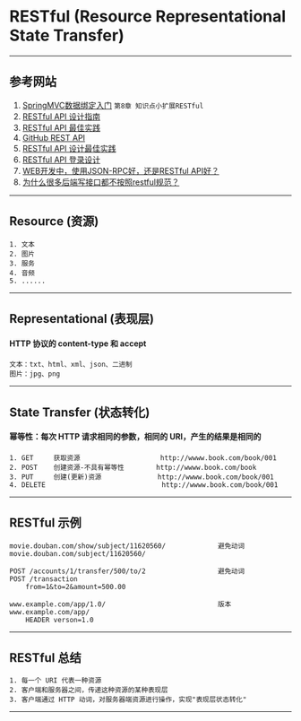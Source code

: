 # RESTful (Resource **Re**presentational **S**tate **T**ransfer)

---
## 参考网站
1. [SpringMVC数据绑定入门](https://www.imooc.com/learn/558) `第8章 知识点小扩展RESTful`
2. [RESTful API 设计指南](https://www.ruanyifeng.com/blog/2014/05/restful_api.html)
3. [RESTful API 最佳实践](https://www.ruanyifeng.com/blog/2018/10/restful-api-best-practices.html)
4. [GitHub REST API](https://docs.github.com/en/rest)
5. [RESTful API 设计最佳实践](https://www.oschina.net/translate/best-practices-for-a-pragmatic-restful-api)
6. [RESTful API 登录设计](https://www.v2ex.com/t/118049)
7. [WEB开发中，使用JSON-RPC好，还是RESTful API好？](https://www.zhihu.com/question/28570307/answer/541465581)
8. [为什么很多后端写接口都不按照restful规范？](https://www.zhihu.com/question/438825740/answer/1692268189)
---
## Resource (资源)
    1. 文本
    2. 图片
    3. 服务
    4. 音频
    5. ......
---
## Representational (表现层)
#### HTTP 协议的 content-type 和 accept
    文本：txt、html、xml、json、二进制
    图片：jpg、png
---
## State Transfer (状态转化)
#### 幂等性：每次 HTTP 请求相同的参数，相同的 URI，产生的结果是相同的
    1. GET     获取资源                    http://wwww.book.com/book/001
    2. POST    创建资源-不具有幂等性        http://wwww.book.com/book
    3. PUT     创建(更新)资源              http://wwww.book.com/book/001
    4. DELETE                             http://wwww.book.com/book/001
---
## RESTful 示例
    movie.douban.com/show/subject/11620560/             避免动词
    movie.douban.com/subject/11620560/
    
    POST /accounts/1/transfer/500/to/2                  避免动词
    POST /transaction
        from=1&to=2&amount=500.00
    
    www.example.com/app/1.0/                            版本
    www.example.com/app/
        HEADER verson=1.0    
---
## RESTful 总结
    1. 每一个 URI 代表一种资源
    2. 客户端和服务器之间，传递这种资源的某种表现层
    3. 客户端通过 HTTP 动词，对服务器端资源进行操作，实现"表现层状态转化"
---